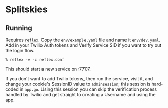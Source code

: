 # Splitskies

## Running

Requires [`reflex`](https://github.com/cespare/reflex). Copy the `env/example.yaml` file and name it `env/dev.yaml`. Add in your Twilio Auth tokens and Verify Service SID if you want to try out the login flow.

```
% reflex -v -c reflex.conf
```

This should start a new service on :7707.

If you don't want to add Twilio tokens, then run the service, visit it, and change your cookie's SessionID value to `adminsession`; this session is hard-coded in `app.go`. Using this session you can skip the verification process handled by Twilio and get straight to creating a Username and using the app.